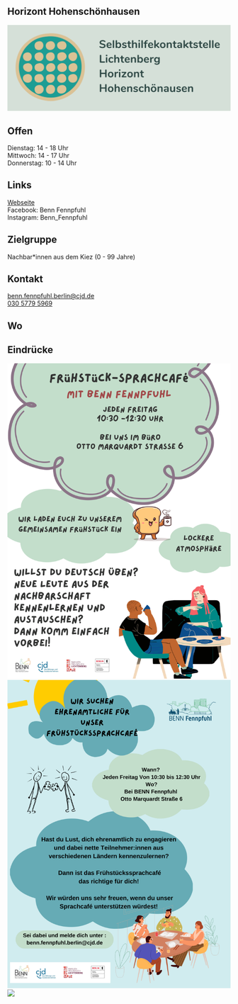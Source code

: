 ## Horizont Hohenschönhausen<br>
<img id="topmedia" src="/Begegnungen/Images/horizont/logohorizont.PNG" />

## Offen
Dienstag: 14 - 18 Uhr<br>
Mittwoch: 14 - 17 Uhr<br>
Donnerstag: 10 - 14 Uhr<br>


## Links
<a class="external_link" href="https://benn-fennpfuhl.de">Webseite</a><br>
Facebook: Benn Fennpfuhl<br>
Instagram: Benn_Fennpfuhl

## Zielgruppe
Nachbar*innen aus dem Kiez (0 - 99 Jahre)

## Kontakt
[benn.fennpfuhl.berlin@cjd.de](mailto:benn.fennpfuhl.berlin@cjd.de)<br>
<a href="tel:+493057795969"> 030 5779 5969</a><br>


## Wo
<div id="gmap"></div>
<script>window.onload = showMap('Otto-Marquardt-Str. 6, 10369, Berlin', 0, 'gmap_mini')</script>

## Eindrücke
<div class="mediacontainer">
  <img src="/Begegnungen/Images/BENNfenn/Frühstücksflyer.pdf" />
  <img src="/Begegnungen/Images/BENNfenn/Ehrenamtliche für Sprachcafé.pdf" />
  <img src="/Begegnungen/Images/BENNfenn/BENN_FP_Wohnraumvermittlung Caritas-2.pdf" />
</div>





